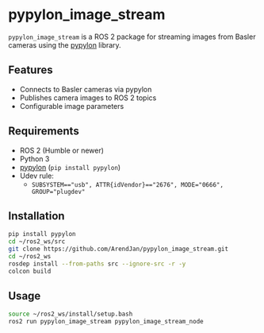 # pypylon_image_stream

`pypylon_image_stream` is a ROS 2 package for streaming images from Basler cameras using the [pypylon](https://github.com/basler/pypylon) library.

## Features

- Connects to Basler cameras via pypylon
- Publishes camera images to ROS 2 topics
- Configurable image parameters

## Requirements

- ROS 2 (Humble or newer)
- Python 3
- [pypylon](https://github.com/basler/pypylon) (`pip install pypylon`)
- Udev rule:
  - `SUBSYSTEM=="usb", ATTR{idVendor}=="2676", MODE="0666", GROUP="plugdev"`

## Installation

```bash
pip install pypylon
cd ~/ros2_ws/src
git clone https://github.com/ArendJan/pypylon_image_stream.git
cd ~/ros2_ws
rosdep install --from-paths src --ignore-src -r -y
colcon build
```

## Usage

```bash
source ~/ros2_ws/install/setup.bash
ros2 run pypylon_image_stream pypylon_image_stream_node
```
